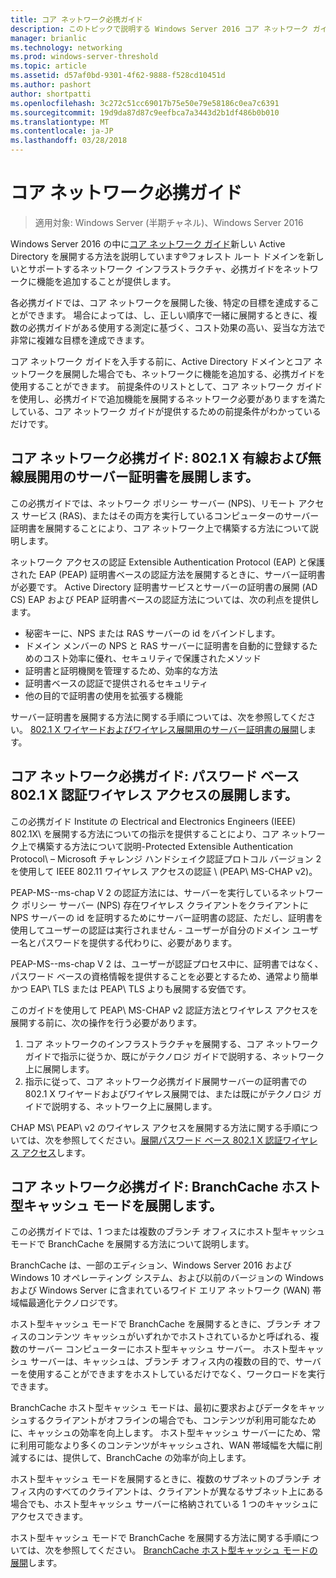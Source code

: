 ```yaml
---
title: コア ネットワーク必携ガイド
description: このトピックで説明する Windows Server 2016 コア ネットワーク ガイドの必携ガイドの概要
manager: brianlic
ms.technology: networking
ms.prod: windows-server-threshold
ms.topic: article
ms.assetid: d57af0bd-9301-4f62-9888-f528cd10451d
ms.author: pashort
author: shortpatti
ms.openlocfilehash: 3c272c51cc69017b75e50e79e58186c0ea7c6391
ms.sourcegitcommit: 19d9da87d87c9eefbca7a3443d2b1df486b0b010
ms.translationtype: MT
ms.contentlocale: ja-JP
ms.lasthandoff: 03/28/2018
---
```

# <a name="core-network-companion-guides"></a>コア ネットワーク必携ガイド

>適用対象: Windows Server (半期チャネル)、Windows Server 2016

Windows Server 2016 の中に[コア ネットワーク ガイド](https://technet.microsoft.com/windows-server-docs/networking/core-network-guide/core-network-guide)新しい Active Directory を展開する方法を説明しています&reg;フォレスト ルート ドメインを新しいとサポートするネットワーク インフラストラクチャ、必携ガイドをネットワークに機能を追加することが提供します。

各必携ガイドでは、コア ネットワークを展開した後、特定の目標を達成することができます。 場合によっては、し、正しい順序で一緒に展開するときに、複数の必携ガイドがある使用する測定に基づく、コスト効果の高い、妥当な方法で非常に複雑な目標を達成できます。

コア ネットワーク ガイドを入手する前に、Active Directory ドメインとコア ネットワークを展開した場合でも、ネットワークに機能を追加する、必携ガイドを使用することができます。 前提条件のリストとして、コア ネットワーク ガイドを使用し、必携ガイドで追加機能を展開するネットワーク必要がありますを満たしている、コア ネットワーク ガイドが提供するための前提条件がわかっているだけです。

## <a name="core-network-companion-guide-deploy-server-certificates-for-8021x-wired-and-wireless-deployments"></a>コア ネットワーク必携ガイド: 802.1 X 有線および無線展開用のサーバー証明書を展開します。 

この必携ガイドでは、ネットワーク ポリシー サーバー \(NPS\)、リモート アクセス サービス \(RAS\)、またはその両方を実行しているコンピューターのサーバー証明書を展開することにより、コア ネットワーク上で構築する方法について説明します。

ネットワーク アクセスの認証 Extensible Authentication Protocol \(EAP\) と保護された EAP \(PEAP\) 証明書ベースの認証方法を展開するときに、サーバー証明書が必要です。 Active Directory 証明書サービスとサーバーの証明書の展開 \(AD CS\) EAP および PEAP 証明書ベースの認証方法については、次の利点を提供します。

- 秘密キーに、NPS または RAS サーバーの id をバインドします。
- ドメイン メンバーの NPS と RAS サーバーに証明書を自動的に登録するためのコスト効率に優れ、セキュリティで保護されたメソッド
- 証明書と証明機関を管理するため、効率的な方法
- 証明書ベースの認証で提供されるセキュリティ
- 他の目的で証明書の使用を拡張する機能
  
サーバー証明書を展開する方法に関する手順については、次を参照してください。 [802.1 X ワイヤードおよびワイヤレス展開用のサーバー証明書の展開](server-certs/Deploy-Server-Certificates-for-802.1X-Wired-and-Wireless-Deployments.md)します。  
## <a name="core-network-companion-guide-deploy-password-based-8021x-authenticated-wireless-access"></a>コア ネットワーク必携ガイド: パスワード ベース 802.1 X 認証ワイヤレス アクセスの展開します。

この必携ガイド Institute の Electrical and Electronics Engineers \(IEEE\) 802.1X\ を展開する方法についての指示を提供することにより、コア ネットワーク上で構築する方法について説明-Protected Extensible Authentication Protocol\ – Microsoft チャレンジ ハンドシェイク認証プロトコル バージョン 2 を使用して IEEE 802.11 ワイヤレス アクセスの認証 \ (PEAP\ MS\-CHAP v2\)。

PEAP\-MS\--ms-chap V 2 の認証方法には、サーバーを実行しているネットワーク ポリシー サーバー \(NPS\) 存在ワイヤレス クライアントをクライアントに NPS サーバーの id を証明するためにサーバー証明書の認証、ただし、証明書を使用してユーザーの認証は実行されません - ユーザーが自分のドメイン ユーザー名とパスワードを提供する代わりに、必要があります。

PEAP\-MS\--ms-chap V 2 は、ユーザーが認証プロセス中に、証明書ではなく、パスワード ベースの資格情報を提供することを必要とするため、通常より簡単かつ EAP\ TLS または PEAP\ TLS よりも展開する安価です。

このガイドを使用して PEAP\ MS\-CHAP v2 認証方法とワイヤレス アクセスを展開する前に、次の操作を行う必要があります。

1. コア ネットワークのインフラストラクチャを展開する、コア ネットワーク ガイドで指示に従うか、既にがテクノロジ ガイドで説明する、ネットワーク上に展開します。
2. 指示に従って、コア ネットワーク必携ガイド展開サーバーの証明書での 802.1 X ワイヤードおよびワイヤレス展開では、または既にがテクノロジ ガイドで説明する、ネットワーク上に展開します。

CHAP MS\ PEAP\ v2 のワイヤレス アクセスを展開する方法に関する手順については、次を参照してください。[展開パスワード ベース 802.1 X 認証ワイヤレス アクセス](wireless/a-deploy-8021X-wireless-access.md)します。

## <a name="core-network-companion-guide-deploy-branchcache-hosted-cache-mode"></a>コア ネットワーク必携ガイド: BranchCache ホスト型キャッシュ モードを展開します。

この必携ガイドでは、1 つまたは複数のブランチ オフィスにホスト型キャッシュ モードで BranchCache を展開する方法について説明します。

BranchCache は、一部のエディション、Windows Server 2016 および Windows 10 オペレーティング システム、および以前のバージョンの Windows および Windows Server に含まれているワイド エリア ネットワーク (WAN) 帯域幅最適化テクノロジです。

ホスト型キャッシュ モードで BranchCache を展開するときに、ブランチ オフィスのコンテンツ キャッシュがいずれかでホストされているかと呼ばれる、複数のサーバー コンピューターにホスト型キャッシュ サーバー。 ホスト型キャッシュ サーバーは、キャッシュは、ブランチ オフィス内の複数の目的で、サーバーを使用することができますをホストしているだけでなく、ワークロードを実行できます。

BranchCache ホスト型キャッシュ モードは、最初に要求およびデータをキャッシュするクライアントがオフラインの場合でも、コンテンツが利用可能なために、キャッシュの効率を向上します。 ホスト型キャッシュ サーバーにため、常に利用可能なより多くのコンテンツがキャッシュされ、WAN 帯域幅を大幅に削減するには、提供して、BranchCache の効率が向上します。

ホスト型キャッシュ モードを展開するときに、複数のサブネットのブランチ オフィス内のすべてのクライアントは、クライアントが異なるサブネット上にある場合でも、ホスト型キャッシュ サーバーに格納されている 1 つのキャッシュにアクセスできます。

ホスト型キャッシュ モードで BranchCache を展開する方法に関する手順については、次を参照してください。 [BranchCache ホスト型キャッシュ モードの展開](bc-hcm/1-Deploy-Bc-Hcm.md)します。
